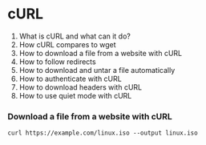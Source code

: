# cURL

1. What is cURL and what can it do?
1. How cURL compares to wget
1. How to download a file from a website with cURL
1. How to follow redirects
1. How to download and untar a file automatically
1. How to authenticate with cURL
1. How to download headers with cURL
1. How to use quiet mode with cURL




### Download a file from a website with cURL
`curl https://example.com/linux.iso --output linux.iso`